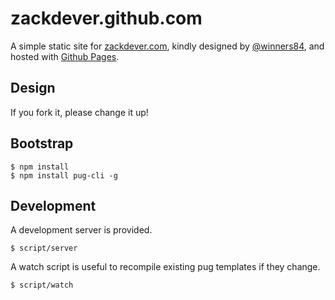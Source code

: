 zackdever.github.com
====================

A simple static site for [zackdever.com][0], kindly designed by [@winners84][1], and hosted with [Github Pages][2].

Design
------
If you fork it, please change it up!

Bootstrap
---------

    $ npm install
    $ npm install pug-cli -g

Development
-----------
A development server is provided.

    $ script/server

A watch script is useful to recompile existing pug templates if they change.

    $ script/watch

[0]: http://zackdever.com/
[1]: http://philwinfield.com/
[2]: http://pages.github.com/
